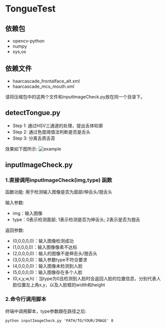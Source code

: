 # TongueTest
## 依赖包
- opencv-python
- numpy
- sys,os

## 依赖文件

- haarcascade\_frontalface\_alt.xml
- haarcascade\_mcs\_mouth.xml

请将压缩包中的这两个文件和inputImageCheck.py放在同一个目录下。

## detectTongue.py
- Step 1: 通过HSV三通道的处理，提出舌体轮廓
- Step 2: 通过色度阈值法判断是否是舌头
- Step 3: 分离舌质舌苔

效果如下图所示:
![example](https://github.com/GanonYou/TongueDetection/example.png)


## inputImageCheck.py
### 1.直接调用inputImageCheck(img,type) 函数
函数功能: 用于检测输入图像是否为面部/伸舌头/翘舌头

输入参数: 

- img：输入图像
- type：0表示检测面部; 1表示检测是否为伸舌头; 2表示是否为翘舌

返回参数: 

- (0,0,0,0,0)：输入图像检测成功
- (1,0,0,0,0)：输入图像像素不达标
- (2,0,0,0,0)：输入的图像不是伸舌头/翘舌头
- (3,0,0,0,0)：输入参数type不符合要求
- (4,0,0,0,0)：输入图像未检测到人脸
- (5,0,0,0,0)：输入图像存在多个人脸
- (0,x,y,w,h)：当type为0且检测到人脸时会返回人脸的位置信息，分别代表人脸位置左上角x,y，以及人脸框的width和height

### 2.命令行调用脚本
终端中调用脚本，type参数跟在路径之后:

```
python inputImageCheck.py 'PATH/TO/YOUR/IMAGE' 0
```
